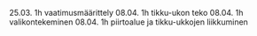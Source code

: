 25.03. 1h vaatimusmäärittely
08.04. 1h tikku-ukon teko
08.04. 1h valikontekeminen
08.04. 1h piirtoalue ja tikku-ukkojen liikkuminen